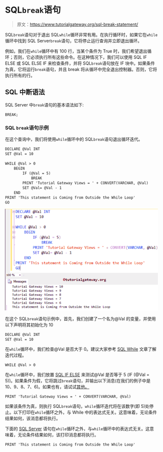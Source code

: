 # SQL`break`语句

> 原文：<https://www.tutorialgateway.org/sql-break-statement/>

SQL`break`语句对于退出 SQL`while`循环非常有用。在执行循环时，如果它在`while`循环中找到 SQL Server`break`语句，它将停止运行查询并立即退出循环。

例如，我们在`while`循环中有 100 行，当某个条件为 True 时，我们希望退出循环；否则，它必须执行所有这些命令。在这种情况下，我们可以使用 SQL IF ELSE 或 SQL ELSE IF 来检查条件，并将 SQL`break`语句放在 IF 块中。如果条件为真，它将运行`break`语句，并且 break 将从循环中完全退出控制器。否则，它将执行所有的行。

## SQL 中断语法

SQL Server 中`break`语句的基本语法如下:

```
BREAK;
```

### SQL `break`语句示例

在这个查询中，我们将使用`while`循环中的 SQL`break`语句退出循环迭代。

```
DECLARE @Val INT
SET @Val = 10

WHILE @Val > 0
	BEGIN
		IF (@Val = 5)
			BREAK
		PRINT 'Tutorial Gateway Views = ' + CONVERT(VARCHAR, @Val)
		SET @Val= @Val - 1
	END
PRINT 'This statement is Coming from Outside the While Loop'
GO
```

![SQL BREAK Statement 1](img/47c114f77a024e8a9a414cc4047d7751.png)

在这个 SQL`break`语句示例中，首先，我们创建了一个名为@Val 的变量，并使用以下声明将其初始化为 10

```
DECLARE @Val INT
SET @Val = 10
```

在`while`循环中，我们检查@Val 是否大于 0。建议大家参考 [SQL While](https://www.tutorialgateway.org/sql-while-loop/) 文章了解迭代过程。

```
WHILE @Val > 0
```

在`while`循环中，我们放置 [SQL IF ELSE](https://www.tutorialgateway.org/sql-if-else/) 来测试@Val 是否等于 5 (IF (@Val = 5))。如果条件为假，它将跳过`break`语句，并输出以下消息(在我们的例子中是 10、9、8、7、6)。如果也有，请试试[其他。](https://www.tutorialgateway.org/sql-else-if/)

```
PRINT 'Tutorial Gateway Views = ' + CONVERT(VARCHAR, @Val)
```

如果该条件为真，则执行 SQL`break`语句，`while`循环迭代将在该数字(即 5)处停止。以下打印在`while`循环之外，与 While 中的表达式无关。这意味着，无论条件结果如何，该消息都将执行。

下面的 [SQL Server](https://www.tutorialgateway.org/sql/) 语句在`while`循环之外，与`while`循环中的表达式无关。这意味着，无论条件结果如何，该打印消息都将执行。

```
PRINT 'This statement is Coming from Outside the While Loop'
```